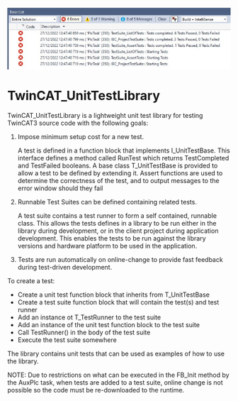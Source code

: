 ![Pic](https://github.com/RedRockControls/tcl_TwinCAT_UnitTestLibrary/blob/main/img/Banner.JPG)

# TwinCAT_UnitTestLibrary

TwinCAT_UnitTestLibrary is a lightweight unit test library for testing TwinCAT3 source code with the following goals:

1. Impose minimum setup cost for a new test.

	A test is defined in a function block that implements I_UnitTestBase. This interface defines a method called RunTest which returns TestCompleted and TestFailed booleans. A base class T_UnitTestBase is provided to allow a test to be defined by extending it. Assert functions are used to determine the correctness of the test, and to output messages to the error window should they fail

2. Runnable Test Suites can be defined containing related tests. 

	A test suite contains a test runner to form a self contained, runnable class. This allows the tests defines in a library to be run either in the library during development, or in the client project during application development. This enables the tests to be run against the library versions and hardware platform to be used in the application.

3. Tests are run automatically on online-change to provide fast feedback during test-driven development.



To create a test:
* Create a unit test function block that inherits from T_UnitTestBase
* Create a test suite function block that will contain the test(s) and test runner
* Add an instance ot T_TestRunner to the test suite
* Add an instance of the unit test function block to the test suite
* Call TestRunner() in the body of the test suite
* Execute the test suite somewhere

The library contains unit tests that can be used as examples of how to use the library.

NOTE: Due to restrictions on what can be executed in the FB_Init method by the AuxPlc task, when tests are added to a test suite, online change is not possible so the code must be re-downloaded to the runtime. 
